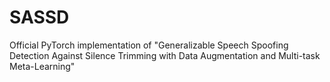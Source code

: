 # SASSD
Official PyTorch implementation of "Generalizable Speech Spoofing Detection Against Silence Trimming with Data Augmentation and Multi-task Meta-Learning"
